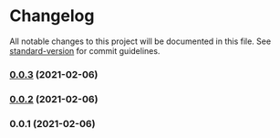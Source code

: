 # Changelog

All notable changes to this project will be documented in this file. See [standard-version](https://github.com/conventional-changelog/standard-version) for commit guidelines.

### [0.0.3](https://github.com/noririco/zamui/compare/v0.0.2...v0.0.3) (2021-02-06)

### [0.0.2](https://github.com/noririco/zamui/compare/v0.0.1...v0.0.2) (2021-02-06)

### 0.0.1 (2021-02-06)
